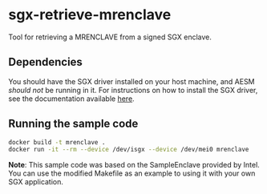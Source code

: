 # sgx-retrieve-mrenclave

Tool for retrieving a MRENCLAVE from a signed SGX enclave.

## Dependencies

You should have the SGX driver installed on your host machine, and AESM *should not* be running in it.
For instructions on how to install the SGX driver, see the documentation available [here](https://github.com/intel/linux-sgx-driver).

## Running the sample code

```bash
docker build -t mrenclave .
docker run -it --rm --device /dev/isgx --device /dev/mei0 mrenclave
```

**Note**: This sample code was based on the SampleEnclave provided by Intel. You can use the modified Makefile as an example to using it with your own SGX application.